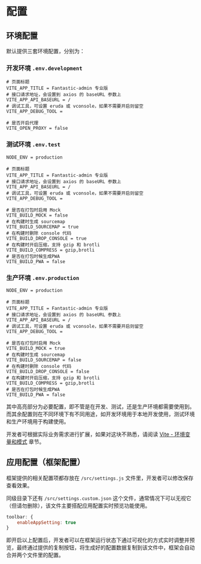 # 配置

## 环境配置

默认提供三套环境配置，分别为：

### 开发环境 `.env.development`

```{1-6}
# 页面标题
VITE_APP_TITLE = Fantastic-admin 专业版
# 接口请求地址，会设置到 axios 的 baseURL 参数上
VITE_APP_API_BASEURL = /
# 调试工具，可设置 eruda 或 vconsole，如果不需要开启则留空
VITE_APP_DEBUG_TOOL =

# 是否开启代理
VITE_OPEN_PROXY = false
```

### 测试环境 `.env.test`

```{3-8}
NODE_ENV = production

# 页面标题
VITE_APP_TITLE = Fantastic-admin 专业版
# 接口请求地址，会设置到 axios 的 baseURL 参数上
VITE_APP_API_BASEURL = /
# 调试工具，可设置 eruda 或 vconsole，如果不需要开启则留空
VITE_APP_DEBUG_TOOL =

# 是否在打包时启用 Mock
VITE_BUILD_MOCK = false
# 在构建时生成 sourcemap
VITE_BUILD_SOURCEMAP = true
# 在构建时删除 console 代码
VITE_BUILD_DROP_CONSOLE = true
# 在构建时开启压缩，支持 gzip 和 brotli
VITE_BUILD_COMPRESS = gzip,brotli
# 是否在打包时候生成PWA
VITE_BUILD_PWA = false
```

### 生产环境 `.env.production`

```{3-8}
NODE_ENV = production

# 页面标题
VITE_APP_TITLE = Fantastic-admin 专业版
# 接口请求地址，会设置到 axios 的 baseURL 参数上
VITE_APP_API_BASEURL = /
# 调试工具，可设置 eruda 或 vconsole，如果不需要开启则留空
VITE_APP_DEBUG_TOOL =

# 是否在打包时启用 Mock
VITE_BUILD_MOCK = true
# 在构建时生成 sourcemap
VITE_BUILD_SOURCEMAP = false
# 在构建时删除 console 代码
VITE_BUILD_DROP_CONSOLE = false
# 在构建时开启压缩，支持 gzip 和 brotli
VITE_BUILD_COMPRESS = gzip,brotli
# 是否在打包时候生成PWA
VITE_BUILD_PWA = false
```

其中高亮部分为必要配置，即不管是在开发、测试，还是生产环境都需要使用到。而其余配置则在不同环境下有不同用途，如开发环境用于本地开发使用，测试环境和生产环境用于构建使用。

开发者可根据实际业务需求进行扩展，如果对这块不熟悉，请阅读 [Vite - 环境变量和模式](https://cn.vitejs.dev/guide/env-and-mode.html) 章节。

## 应用配置（框架配置）

框架提供的相关配置项都存放在 `/src/settings.js` 文件里，开发者可以修改保存查看效果。

同级目录下还有 `/src/settings.custom.json` 这个文件，通常情况下可以无视它（但请勿删除），该文件主要搭配应用配置实时预览功能使用。

```js
toolbar: {
    enableAppSetting: true
}
```

即开启以上配置后，开发者可以在框架运行状态下通过可视化的方式实时调整并预览，最终通过提供的复制按钮，将生成好的配置数据复制到该文件中，框架会自动合并两个文件里的配置。